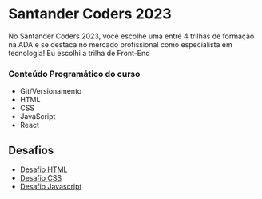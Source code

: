 # Santander Coders 2023
No Santander Coders 2023, você escolhe uma entre 4 trilhas de formação na ADA e se destaca no mercado profissional como especialista em tecnologia! Eu escolhi a trilha de Front-End

### Conteúdo Programático do curso
* Git/Versionamento
* HTML
* CSS
* JavaScript
* React

## Desafios
* [Desafio HTML](https://userdajheni.github.io/santander_coders/Desafio-HTML/)
* [Desafio CSS](https://userdajheni.github.io/santander_coders/Desafio-CSS/)
* [Desafio Javascript](https://userdajheni.github.io/santander_coders/Desafio-JS/)
